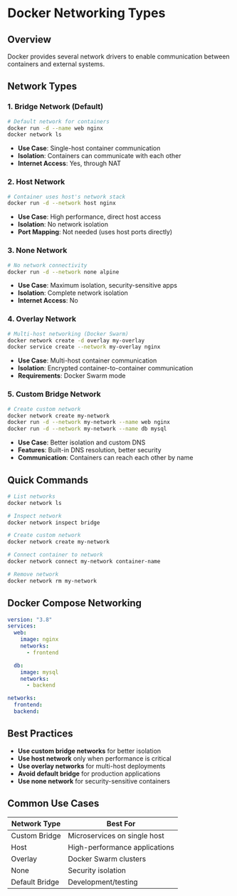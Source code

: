 # Docker Networking Types

## Overview

Docker provides several network drivers to enable communication between containers and external systems.

## Network Types

### 1. **Bridge Network** (Default)

```bash
# Default network for containers
docker run -d --name web nginx
docker network ls
```

- **Use Case**: Single-host container communication
- **Isolation**: Containers can communicate with each other
- **Internet Access**: Yes, through NAT

### 2. **Host Network**

```bash
# Container uses host's network stack
docker run -d --network host nginx
```

- **Use Case**: High performance, direct host access
- **Isolation**: No network isolation
- **Port Mapping**: Not needed (uses host ports directly)

### 3. **None Network**

```bash
# No network connectivity
docker run -d --network none alpine
```

- **Use Case**: Maximum isolation, security-sensitive apps
- **Isolation**: Complete network isolation
- **Internet Access**: No

### 4. **Overlay Network**

```bash
# Multi-host networking (Docker Swarm)
docker network create -d overlay my-overlay
docker service create --network my-overlay nginx
```

- **Use Case**: Multi-host container communication
- **Isolation**: Encrypted container-to-container communication
- **Requirements**: Docker Swarm mode

### 5. **Custom Bridge Network**

```bash
# Create custom network
docker network create my-network
docker run -d --network my-network --name web nginx
docker run -d --network my-network --name db mysql
```

- **Use Case**: Better isolation and custom DNS
- **Features**: Built-in DNS resolution, better security
- **Communication**: Containers can reach each other by name

## Quick Commands

```bash
# List networks
docker network ls

# Inspect network
docker network inspect bridge

# Create custom network
docker network create my-network

# Connect container to network
docker network connect my-network container-name

# Remove network
docker network rm my-network
```

## Docker Compose Networking

```yaml
version: "3.8"
services:
  web:
    image: nginx
    networks:
      - frontend

  db:
    image: mysql
    networks:
      - backend

networks:
  frontend:
  backend:
```

## Best Practices

- **Use custom bridge networks** for better isolation
- **Use host network** only when performance is critical
- **Use overlay networks** for multi-host deployments
- **Avoid default bridge** for production applications
- **Use none network** for security-sensitive containers

## Common Use Cases

| Network Type   | Best For                      |
| -------------- | ----------------------------- |
| Custom Bridge  | Microservices on single host  |
| Host           | High-performance applications |
| Overlay        | Docker Swarm clusters         |
| None           | Security isolation            |
| Default Bridge | Development/testing           |
